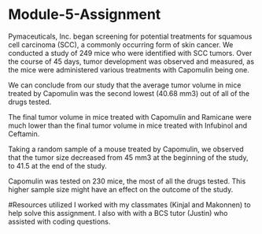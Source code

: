 # Module-5-Assignment
Pymaceuticals, Inc. began screening for potential treatments for squamous cell carcinoma (SCC), a commonly occurring form of skin cancer. We conducted a study of 249 mice who were identified with SCC tumors. Over the course of 45 days, tumor development was observed and measured, as the mice were administered various treatments with Capomulin being one.

We can conclude from our study that the average tumor volume in mice treated by Capomulin was the second lowest (40.68 mm3) out of all of  the drugs tested. 

The final tumor volume in mice treated with Capomulin and Ramicane were much lower than the final tumor volume in mice treated with Infubinol and Ceftamin. 

Taking a random sample of a mouse treated by Capomulin, we observed that the tumor size decreased from 45 mm3 at the beginning of the study, to 41.5 at the end of the study. 

Capomulin was tested on 230 mice, the most of all the drugs tested. This higher sample size might have an effect on the outcome of the study. 



#Resources utilized
I worked with my classmates (Kinjal and Makonnen) to help solve this assignment. I also with with a BCS tutor (Justin) who assisted with coding questions. 
